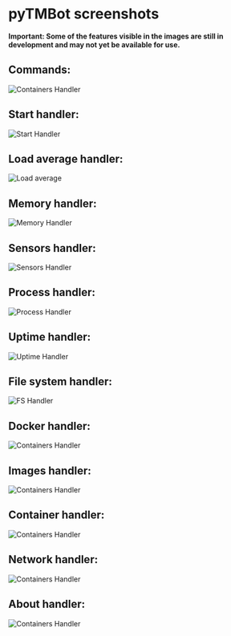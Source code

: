 # pyTMBot screenshots

__Important: Some of the features visible in the images are
still in development and may not yet be available for use.__

## Commands:

![Containers Handler](./.screenshots/command_list.png)

## Start handler:

![Start Handler](./.screenshots/start.png)

## Load average handler:

![Load average](./.screenshots/load_average.png)

## Memory handler:

![Memory Handler](./.screenshots/memory.png)

## Sensors handler:

![Sensors Handler](./.screenshots/sensors.png)

## Process handler:

![Process Handler](./.screenshots/process.png)

## Uptime handler:

![Uptime Handler](./.screenshots/uptime.png)

## File system handler:

![FS Handler](./.screenshots/file_system.png)

## Docker handler:

![Containers Handler](./.screenshots/docker.png)

## Images handler:

![Containers Handler](./.screenshots/images.png)

## Container handler:

![Containers Handler](./.screenshots/containers.png)

## Network handler:

![Containers Handler](./.screenshots/network.png)

## About handler:

![Containers Handler](./.screenshots/about.png)